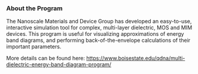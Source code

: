### About the Program

The Nanoscale Materials and Device Group has developed an easy-to-use, interactive simulation tool for complex, multi-layer dielectric, MOS and MIM devices. This program is useful for visualizing approximations of energy band diagrams, and performing back-of-the-envelope calculations of their important parameters.

More details can be found here: https://www.boisestate.edu/qdna/multi-dielectric-energy-band-diagram-program/
